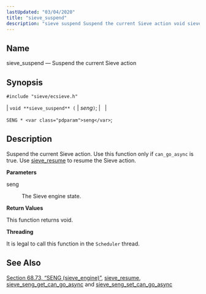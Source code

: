 ```yaml
---
lastUpdated: "03/04/2020"
title: "sieve_suspend"
description: "sieve suspend Suspend the current Sieve action void sieve suspend seng SENG seng Suspend the current Sieve action Use this function only if can go async is true Use sieve resume to resume the Sieve action seng The Sieve engine state This function returns void It is legal to call..."
---
```


<a name="apis.sieve_suspend"></a> 
## Name

sieve_suspend — Suspend the current Sieve action

## Synopsis

`#include "sieve/ecsieve.h"`

| `void **sieve_suspend** (` | <var class="pdparam">seng</var>`)`; |   |

`SENG * <var class="pdparam">seng</var>`;<a name="idp60928896"></a> 
## Description

Suspend the current Sieve action. Use this function only if `can_go_async` is true. Use [sieve_resume](/momentum/3/3-api/apis-sieve-resume) to resume the Sieve action.

**<a name="idp60931328"></a> Parameters**

<dl class="variablelist">

<dt>seng</dt>

<dd>

The Sieve engine state.

</dd>

</dl>

**<a name="idp60934064"></a> Return Values**

This function returns void.

**<a name="idp60934976"></a> Threading**

It is legal to call this function in the `Scheduler` thread.

<a name="idp60936832"></a> 
## See Also

[Section 68.73, “SENG (sieve_engine)”](structs.seng "68.73. SENG (sieve_engine)"), [sieve_resume](/momentum/3/3-api/apis-sieve-resume), [sieve_seng_get_can_go_async](/momentum/3/3-api/apis-sieve-seng-get-can-go-async) and [sieve_seng_set_can_go_async](/momentum/3/3-api/apis-sieve-seng-set-can-go-async)